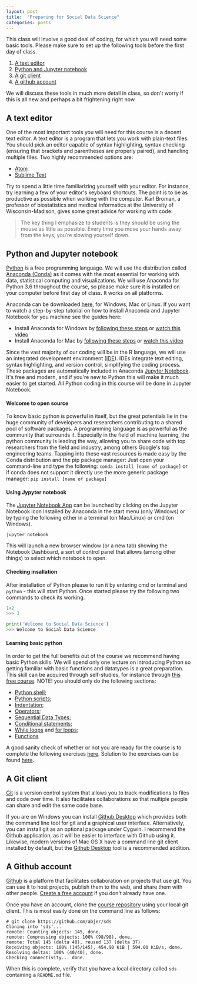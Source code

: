```yaml
---
layout: post
title:  "Preparing for Social Data Science"
categories: posts
---
```


This class will involve a good deal of coding, for which you will need some basic tools. Please make sure to set up the following tools before the first day of class.

1. [A text editor](#a-text-editor)
2. [Python and Jupyter notebook](#python-and-jupyter-notebook)
3. [A git client](#a-git-client)
4. [A github account](#a-github-account)

We will discuss these tools in much more detail in class, so don't worry if this is all new and perhaps a bit frightening right now.

## A text editor

One of the most important tools you will need for this course is a decent text editor. A text editor is a program that lets you work with plain-text files. You should pick an editor capable of syntax highlighting, syntax checking (ensuring that brackets and parentheses are properly paired), and handling multiple files. Two highly recommended options are:

- [Atom](https://atom.io/)
- [Sublime Text](http://www.sublimetext.com/)

Try to spend a little time familiarizing yourself with your editor. For instance, try learning a few of your editor's keyboard shortcuts. The point is to be as productive as possible when working with the computer.
Karl Broman, a professor of biostatistics and medical informatics at the University of Wisconsin-Madison, gives some great advice for working with code:

> The key thing I emphasize to students is they should be using the mouse as
> little as possible. Every time you move your hands away from the keys,
> you’re slowing yourself down.

## Python and Jupyter notebook

[Python](https://www.python.org/) is a free programming language. We will use the distribution called [Anaconda (Conda)](https://conda.io/docs/) as it comes with the most essential for working with data, statistical computing and visualizations. We will use Anaconda for Python 3.6 throughout the course, so please make sure it is installed on your computer before first day of class. It works on all platforms.

Anaconda can be downloaded [here](https://www.continuum.io/downloads), for Windows, Mac or Linux.
If you want to watch a step-by-step tutorial on how to install Anaconda and Jupyter Notebook for you machine see the guides here:

- Install Anaconda for Windows by [following these steps](https://docs.continuum.io/anaconda/install-windows) or [watch this video](https://www.youtube.com/watch?v=Vt6loGK9Adc)
- Install Anaconda for Mac by [following these steps](https://docs.continuum.io/anaconda/install-macos.html#macos-graphical-install) or [watch this video](https://www.youtube.com/watch?v=OOFONKvaz0A)

Since the vast majority of our coding will be in the R language, we will use an integrated development environment ([IDE](http://en.wikipedia.org/wiki/Integrated_development_environment)). IDEs integrate text editing, syntax highlighting, and version control,
simplifying the coding process. These packages are automatically included in Anaconda [Jupyter Notebook](http://jupyter.org). It's free and modern, and if you're new to Python this will make it much easier to get started. All Python coding in this course will be done in Jupyter Notebook.

#### Welcome to open source
To know basic python is powerful in itself, but the great potentials lie in the huge community of developers and researchers contributing to a shared pool of software packages. A programming language is as powerful as the community that surrounds it. Especially in the field of machine learning, the python community is leading the way, allowing you to share code with top researchers from the field and industry, among others Google's top engineering teams. Tapping into these vast resources is made easy by the Conda distribution and the pip package manager:
Just open your command-line and type the following:
`conda install [name of package]`
or if conda does not support it directly use the more generic package manager:
`pip install [name of package]`
#### Using Jypyter notebook

The [Jupyter Notebook App](http://jupyter-notebook-beginner-guide.readthedocs.io/en/latest/what_is_jupyter.html#notebook-app) can be launched by clicking on the Jupyter Notebook icon installed by Anaconda in the start menu (only Windows) or by typing the following either in a terminal (on Mac/Linux) or cmd (on Windows).

`jupyter notebook`

This will launch a new browser window (or a new tab) showing the Notebook Dashboard, a sort of control panel that allows (among other things) to select which notebook to open.

#### Checking insallation

After installation of Python please to run it by entering cmd or terminal and `python` - this will start Python. Once started please try the following two commands to check its working.

```python
1+2
>>> 3
```

```python
print('Welcome to Social Data Science')
>>> Welcome to Social Data Science
```

#### Learning basic python

In order to get the full benefits out of the course we recommend having basic Python skills. We will spend only one lecture on introducing Python so getting familiar with basic functions and datatypes is a great preparation. This skill can be acquired through self-studies, for instance through [this free course](http://www.python-course.eu/python3_interactive.php). NOTE! you should only do the following sections: 
- [Python shell](http://www.python-course.eu/python3_interactive.php); 
- [Python scripts](http://www.python-course.eu/python3_execute_script.php); 
- [Indentation](http://www.python-course.eu/python3_blocks.php);
- [Operators](http://www.python-course.eu/python3_operators.php);
- [Sequential Data Types](http://www.python-course.eu/python3_sequential_data_types.php);
- [Conditional statements](http://www.python-course.eu/python3_conditional_statements.php);
- [While loops](http://www.python-course.eu/python3_loops.php) and [for loops](http://www.python-course.eu/python3_for_loop.php);
- [Functions](http://www.python-course.eu/python3_functions.php)


A good sanity check of whether or not you are ready for the course is to complete the following exercises [here](https://www.dropbox.com/s/6dr7obgown3i67t/Training_notebook.ipynb?dl=1). Solution to the exercises can be found [here](https://www.dropbox.com/s/cmfs4s9m5ybv8pw/Training_notebook-solutions.ipynb?dl=1).

## A Git client

[Git](http://git-scm.com) is a version control system that allows you to track modifications to files and code over time. It also facilitates collaborations so that multiple people can share and edit the same code base.

If you are on Windows you can install [Github Desktop](https://desktop.github.com) which provides both the command line tool for git and a graphical user interface. Alternatively, you can install git as an optional package under Cygwin. I recommend the Github application, as it will be easier to interface with Github using it. Likewise, modern versions of Mac OS X have a command line git client installed by default, but the [Github Desktop](https://desktop.github.com) tool is a recommended addition.

## A Github account

[Github](http://github.com) is a platform that facilitates collaboration on projects that use git. You can use it to host projects, publish them to the web, and share them with other people. [Create a free account](https://help.github.com/articles/signing-up-for-a-new-github-account/) if you don't already have one.

Once you have an account, clone the [course repository](https://github.com/abjer/sds) using your local git client. This is most easily done on the command line as follows:

    # git clone https://github.com/abjer/sds
	Cloning into 'sds'...
	remote: Counting objects: 145, done.
	remote: Compressing objects: 100% (98/98), done.
	remote: Total 145 (delta 40), reused 137 (delta 37)
	Receiving objects: 100% (145/145), 454.90 KiB | 594.00 KiB/s, done.
	Resolving deltas: 100% (40/40), done.
	Checking connectivity... done.

When this is complete, verify that you have a local directory called ``sds`` containing a ``README.md`` file.
